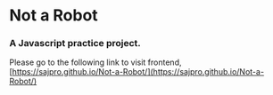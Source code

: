 # Not a Robot
### A Javascript practice project.

Please go to the following link to visit frontend,   
[https://sajpro.github.io/Not-a-Robot/](https://sajpro.github.io/Not-a-Robot/)
